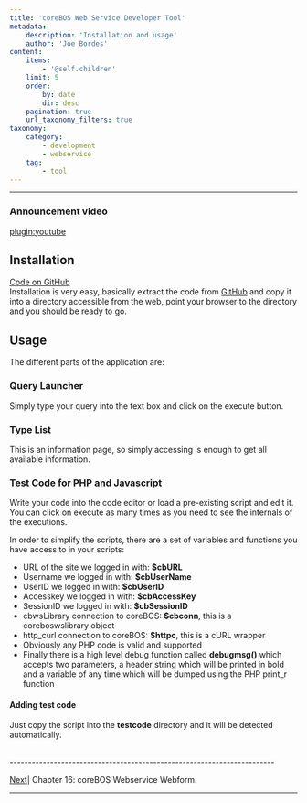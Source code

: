 ```yaml
---
title: 'coreBOS Web Service Developer Tool'
metadata:
    description: 'Installation and usage'
    author: 'Joe Bordes'
content:
    items:
        - '@self.children'
    limit: 5
    order:
        by: date
        dir: desc
    pagination: true
    url_taxonomy_filters: true
taxonomy:
    category:
        - development
        - webservice
    tag:
        - tool
---
```

---
### Announcement video

[plugin:youtube](https://www.youtube.com/watch?v=PWY9tRcES9o)

Installation
------------

[Code on GitHub](https://github.com/tsolucio/coreBOSwsBrowser)  
Installation is very easy, basically extract the code from
[GitHub](https://github.com/tsolucio/coreBOSwsBrowser) and copy it into
a directory accessible from the web, point your browser to the directory
and you should be ready to go.

Usage
-----

The different parts of the application are:

### Query Launcher

Simply type your query into the text box and click on the execute
button.

### Type List

This is an information page, so simply accessing is enough to get all
available information.

### Test Code for PHP and Javascript

Write your code into the code editor or load a pre-existing script and
edit it. You can click on execute as many times as you need to see the
internals of the executions.

In order to simplify the scripts, there are a set of variables and
functions you have access to in your scripts:

-   URL of the site we logged in with: **$cbURL**
-   Username we logged in with: **$cbUserName**
-   UserID we logged in with: **$cbUserID**
-   Accesskey we logged in with: **$cbAccessKey**
-   SessionID we logged in with: **$cbSessionID**
-   cbwsLibrary connection to coreBOS: **$cbconn**, this is a
    coreboswslibrary object
-   http\_curl connection to coreBOS: **$httpc**, this is a cURL wrapper
-   Obviously any PHP code is valid and supported
-   Finally there is a high level debug function called **debugmsg()**
    which accepts two parameters, a header string which will be printed
    in bold and a variable of any time which will be dumped using the
    PHP print\_r function

#### Adding test code

Just copy the script into the **testcode** directory and it will be
detected automatically.


<br>
------------------------------------------------------------------------

[Next](http://localhost/coreBOSDocumentation/configuration-tools/webservice-development/coreboswswebform)| Chapter 16: coreBOS Webservice Webform.


------------------------------------------------------------------------